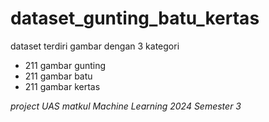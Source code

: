 # dataset_gunting_batu_kertas

dataset terdiri gambar dengan 3 kategori

- 211 gambar gunting
- 211 gambar batu
- 211 gambar kertas

_project UAS matkul Machine Learning 2024 Semester 3_